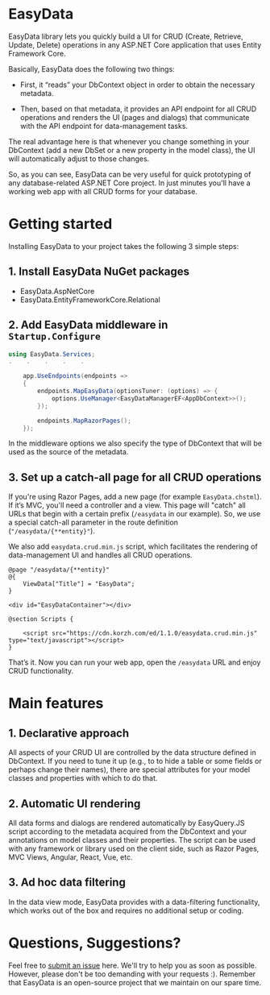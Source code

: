 # EasyData

EasyData library lets you quickly build a UI for CRUD (Create, Retrieve, Update, Delete) operations in any ASP.NET Core application that uses Entity Framework Core.

Basically, EasyData does the following two things:
 
* First, it “reads” your DbContext object in order to obtain the necessary metadata.

* Then, based on that metadata, it provides an API endpoint for all CRUD operations and renders the UI (pages and dialogs) that communicate with the API endpoint for data-management tasks.

The real advantage here is that whenever you change something in your DbContext (add a new DbSet or a new property in the model class), the UI will automatically adjust to those changes.

So, as you can see, EasyData can be very useful for quick prototyping of any database-related ASP.NET Core project. In just minutes you'll have a working web app with all CRUD forms for your database.


# Getting started

Installing EasyData to your project takes the following 3 simple steps:

## 1. Install EasyData NuGet packages

* EasyData.AspNetCore
* EasyData.EntityFrameworkCore.Relational

## 2. Add EasyData middleware in `Startup.Configure`

```c#
using EasyData.Services;
.    .    .    .    .

    app.UseEndpoints(endpoints =>
    {
        endpoints.MapEasyData(optionsTuner: (options) => {
            options.UseManager<EasyDataManagerEF<AppDbContext>>();
        });

        endpoints.MapRazorPages();
    });

```

In the middleware options we also specify the type of DbContext that will be used as the source of the metadata.

## 3. Set up a catch-all page for all CRUD operations

If you're using Razor Pages, add a new page (for example `EasyData.chstml`). If it’s MVC, you'll need a controller and a view.
This page will "catch" all URLs that begin with a certain prefix (`/easydata` in our example). So, we use a special catch-all parameter in the route definition (`"/easydata/{**entity}"`).

We also add `easydata.crud.min.js` script, which facilitates the rendering of data-management UI and handles all CRUD operations.

```
@page "/easydata/{**entity}"
@{
    ViewData["Title"] = "EasyData";
}

<div id="EasyDataContainer"></div>

@section Scripts {

    <script src="https://cdn.korzh.com/ed/1.1.0/easydata.crud.min.js" type="text/javascript"></script>
}
```

That’s it. Now you can run your web app, open the `/easydata` URL and enjoy CRUD functionality.


# Main features

## 1.  Declarative approach

All aspects of your CRUD UI are controlled by the data structure defined in DbContext. If you need to tune it up (e.g., to to hide a table or some fields or perhaps change their names), there are special attributes for your model classes and properties with which to do that.

## 2. Automatic UI rendering

All data forms and dialogs are rendered automatically by EasyQuery.JS script according to the metadata acquired from the DbContext and your annotations on model classes and their properties.
The script can be used with any framework or library used on the client side, such as Razor Pages, MVC Views, Angular, React, Vue, etc.

## 3. Ad hoc data filtering

In the data view mode, EasyData provides with a data-filtering functionality, which works out of the box and requires no additional setup or coding.

# Questions, Suggestions?

Feel free to [submit an issue](https://github.com/korzh/EasyData/issues) here. We'll try to help you as soon as possible. 
However, please don't be too demanding with your requests :). Remember that EasyData is an open-source project that we maintain on our spare time.
